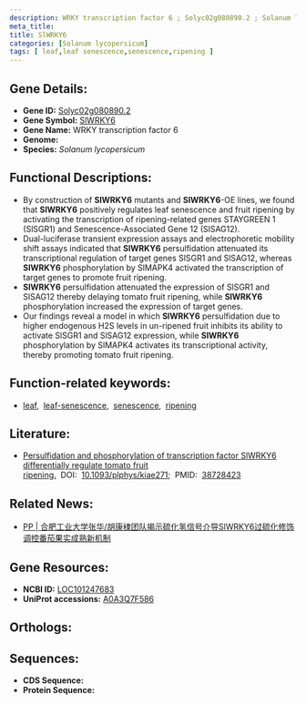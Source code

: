 ```yaml
---
description: WRKY transcription factor 6 ; Solyc02g080890.2 ; Solanum lycopersicum
meta_title:
title: SlWRKY6
categories: [Solanum lycopersicum]
tags: [ leaf,leaf senescence,senescence,ripening ]
---
```


## Gene Details:
- **Gene ID:** [Solyc02g080890.2]()
- **Gene Symbol:** <u>SlWRKY6</u>
- **Gene Name:** WRKY transcription factor 6
- **Genome:** 
- **Species:** *Solanum lycopersicum*

## Functional Descriptions:
   - By construction of **SlWRKY6** mutants and **SlWRKY6**-OE lines, we found that **SlWRKY6** positively regulates leaf senescence and fruit ripening by activating the transcription of ripening-related genes STAYGREEN 1 (SlSGR1) and Senescence-Associated Gene 12 (SlSAG12).
   - Dual-luciferase transient expression assays and electrophoretic mobility shift assays indicated that **SlWRKY6** persulfidation attenuated its transcriptional regulation of target genes SlSGR1 and SlSAG12, whereas **SlWRKY6** phosphorylation by SlMAPK4 activated the transcription of target genes to promote fruit ripening.
   - **SlWRKY6** persulfidation attenuated the expression of SlSGR1 and SlSAG12 thereby delaying tomato fruit ripening, while **SlWRKY6** phosphorylation increased the expression of target genes.
   - Our findings reveal a model in which **SlWRKY6** persulfidation due to higher endogenous H2S levels in un-ripened fruit inhibits its ability to activate SlSGR1 and SlSAG12 expression, while **SlWRKY6** phosphorylation by SlMAPK4 activates its transcriptional activity, thereby promoting tomato fruit ripening.

## Function-related keywords:
   - [leaf](/tags/leaf/),&nbsp;&nbsp;[leaf-senescence](/tags/leaf-senescence/),&nbsp;&nbsp;[senescence](/tags/senescence/),&nbsp;&nbsp;[ripening](/tags/ripening/)

## Literature:
   - [Persulfidation and phosphorylation of transcription factor SlWRKY6 differentially regulate tomato fruit ripening.](https://www.doi.org/10.1093/plphys/kiae271)&nbsp;&nbsp;DOI:&nbsp;&nbsp;[10.1093/plphys/kiae271](https://www.doi.org/10.1093/plphys/kiae271);&nbsp;&nbsp;PMID:&nbsp;&nbsp;[38728423](https://pubmed.ncbi.nlm.nih.gov/38728423/)

## Related News:
   - [PP | 合肥工业大学张华/胡康棣团队揭示硫化氢信号介导SlWRKY6过硫化修饰调控番茄果实成熟新机制](https://mp.weixin.qq.com/s?__biz=Mzg3MDEwNDEyMg==&mid=2247567688&idx=3&sn=740e50bf331d9a9fed57a9388584b929&chksm=cfa8f871a64a4f1575cca71879f969d9542446150182d53d594a8e6db5dd67c1798330f2c03e&scene=27#wechat_redirect)

## Gene Resources:
- **NCBI ID:**  [LOC101247683](https://www.ncbi.nlm.nih.gov/search/all/?term=LOC101247683)
- **UniProt accessions:**  [A0A3Q7F586](https://www.uniprot.org/uniprotkb/A0A3Q7F586/entry)

## Orthologs:

## Sequences:
- **CDS Sequence:**
- **Protein Sequence:**
